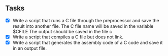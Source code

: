 ## Tasks
- [X] Write a script that runs a C file through the preprocessor and save the result into another file.
The C file name will be saved in the variable $CFILE
The output should be saved in the file c
- [X] Write a script that compiles a C file but does not link.
- [X] Write a script that generates the assembly code of a C code and save it in an output file.
